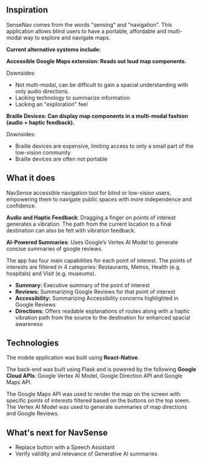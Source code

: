 ## Inspiration

SenseNav comes from the words "sensing" and "navigation". This application allows blind users to have a portable, affordable and multi-modal way to explore and navigate maps.

**Current alternative systems include:**

**Accessible Google Maps extension: Reads out loud map components.**

Downsides:
- Not multi-modal, can be difficult to gain a spacial understanding with only audio directions.
- Lacking technology to summarize information
- Lacking an "exploration" feel

**Braille Devices: Can display map components in a multi-modal fashion (audio + haptic feedback).**

Downsides:
- Braille devices are expensive, limiting access to only a small part of the low-vision community
- Braille devices are often not portable

## What it does

NavSense accessible navigation tool for blind or low-vision users, empowering them to navigate public spaces with more independence and confidence.

**Audio and Haptic Feedback**: Dragging a finger on points of interest generates a vibration. The path from the current location to a final destination can also be felt with vibration feedback.

**AI-Powered Summaries**: Uses Google’s Vertex AI Model to generate concise summaries of google reviews.

The app has four main capabilities for each point of interest. The points of interests are filtered in 4 categories: Restaurants, Metros, Health (e.g. hospitals) and Visit (e.g. museums).

- **Summary:** Executive summary of the point of interest
- **Reviews:** Summarizing Google Reviews for that point of interest
- **Accessibility:** Summarizing Accessibility concerns highlighted in Google Reviews
- **Directions:** Offers readable explanations of routes along with a haptic vibration path from the source to the destination for enhanced spacial awareness

## Technologies

The mobile application was built using **React-Native**.

The back-end was built using Flask and is powered by the following **Google Cloud APIs**: Google Vertex AI Model, Google Direction API and Google Maps API.

The Google Maps API was used to render the map on the screen with specific points of interests filtered based on the buttons on the top sreen. The Vertex AI Model was used to generate summaries of map directions and Google Reviews.

## What's next for NavSense

- Replace button with a Speech Assistant
- Verify validity and relevance of Generative AI summaries
